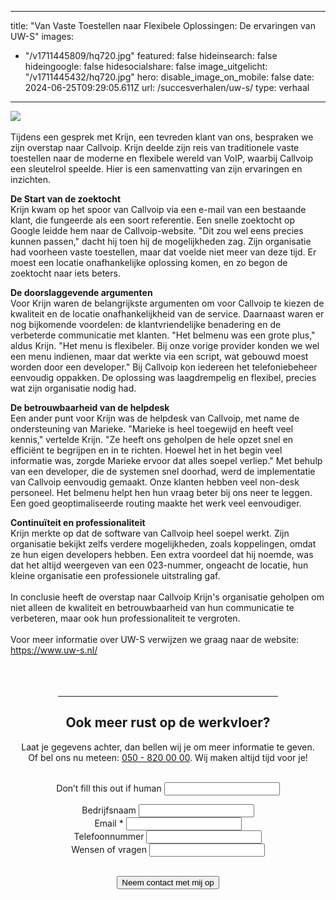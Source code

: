  ---
title: "Van Vaste Toestellen naar Flexibele Oplossingen: De ervaringen van UW-S"
images:
- "/v1711445809/hq720.jpg"
featured: false
hideinsearch: false
hideingoogle: false
hidesocialshare: false
image_uitgelicht: "/v1711445432/hq720.jpg"
hero:
  disable_image_on_mobile: false
date: 2024-06-25T09:29:05.611Z
url: /succesverhalen/uw-s/
type: verhaal

---
<img src="https://res.cloudinary.com/callvoip/image/upload/v1711445809/hq720.jpg"><br><br>
Tijdens een gesprek met Krijn, een tevreden klant van ons, bespraken we zijn overstap naar Callvoip. Krijn deelde zijn reis van traditionele vaste toestellen naar de moderne en flexibele wereld van VoIP, waarbij Callvoip een sleutelrol speelde. Hier is een samenvatting van zijn ervaringen en inzichten.

<strong>De Start van de zoektocht</strong><br>
Krijn kwam op het spoor van Callvoip via een e-mail van een bestaande klant, die fungeerde als een soort referentie. Een snelle zoektocht op Google leidde hem naar de Callvoip-website. "Dit zou wel eens precies kunnen passen," dacht hij toen hij de mogelijkheden zag. Zijn organisatie had voorheen vaste toestellen, maar dat voelde niet meer van deze tijd. Er moest een locatie onafhankelijke oplossing komen, en zo begon de zoektocht naar iets beters.

<strong>De doorslaggevende argumenten</strong><br>
Voor Krijn waren de belangrijkste argumenten om voor Callvoip te kiezen de kwaliteit en de locatie onafhankelijkheid van de service. Daarnaast waren er nog bijkomende voordelen: de klantvriendelijke benadering en de verbeterde communicatie met klanten. "Het belmenu was een grote plus," aldus Krijn. "Het menu is flexibeler. Bij onze vorige provider konden we wel een menu indienen, maar dat werkte via een script, wat gebouwd moest worden door een developer." Bij Callvoip kon iedereen het telefoniebeheer eenvoudig oppakken. De oplossing was laagdrempelig en flexibel, precies wat zijn organisatie nodig had.

<strong>De betrouwbaarheid van de helpdesk</strong><br>
Een ander punt voor Krijn was de helpdesk van Callvoip, met name de ondersteuning van Marieke. "Marieke is heel toegewijd en heeft veel kennis," vertelde Krijn. "Ze heeft ons geholpen de hele opzet snel en efficiënt te begrijpen en in te richten. Hoewel het in het begin veel informatie was, zorgde Marieke ervoor dat alles soepel verliep." Met behulp van een developer, die de systemen snel doorhad, werd de implementatie van Callvoip eenvoudig gemaakt. Onze klanten hebben veel non-desk personeel. Het belmenu helpt hen hun vraag beter bij ons neer te leggen. Een goed geoptimaliseerde routing maakte het werk veel eenvoudiger.

<strong>Continuïteit en professionaliteit</strong><br>
Krijn merkte op dat de software van Callvoip heel soepel werkt. Zijn organisatie bekijkt zelfs verdere mogelijkheden, zoals koppelingen, omdat ze hun eigen developers hebben. Een extra voordeel dat hij noemde, was dat het altijd weergeven van een 023-nummer, ongeacht de locatie, hun kleine organisatie een professionele uitstraling gaf.
<br><br>
In conclusie heeft de overstap naar Callvoip Krijn's organisatie geholpen om niet alleen de kwaliteit en betrouwbaarheid van hun communicatie te verbeteren, maar ook hun professionaliteit te vergroten.
<br><br>
Voor meer informatie over UW-S verwijzen we graag naar de website: https://www.uw-s.nl/
<br><br><br><br>
<center><hr width="70%"><h2>Ook meer rust op de werkvloer?</h2>
Laat je gegevens achter, dan bellen wij je om meer informatie te geven.<br>Of bel ons nu meteen: <a href="tel:+31508200000">050 - 820
  00 00</a>. Wij maken altijd tijd voor je!
      <br><br><div>
          <form class="mb-6" name="epheerlen-verhaal" action="/bedank/tour/" accept-charset="UTF-8" method="POST" data-netlify="true">
              <input type="hidden" name="form-name" value="epheerlen-verhaal" />
              <p class="hidden"> <label>Don’t fill this out if human <input name="bot-field"> </label> </p>
              <p> <input type="hidden" id="formlayout" name="formlayout" value="d-948a1897e5e645e5b41ed33ccdd3d8bb"
                      class="hidden"> </p>
              <p> <input type="hidden" id="formto" name="formto" value="offerte" class="hidden"> </p>
              <div class="layout-split">
                  <div class="mb-4"> <label for="bedrijfsnaam" class="block">Bedrijfsnaam</label> <input type="text"
                          id="bedrijfsnaam" name="bedrijfsnaam" class="w-full border border-grey-light bg-white px-3 py-2 text-base">
                  </div>
                  <div class="mb-4"> <label for="email" class="block">Email <span class="text-red">*</span></label> <input
                          type="email" id="email" name="email"
                          class="w-full border border-grey-light bg-white px-3 py-2 text-base" required=""> </div>
              </div>
              <div class="layout-split">
                  <div class="mb-4"> <label for="telefoonnummer" class="block">Telefoonnummer</label> <input type="text"
                          id="telefoonnummer" name="telefoonnummer"
                          class="w-full border border-grey-light bg-white px-3 py-2 text-base"> </div>
                  <div class="mb-4"> <label for="terugbelmoment" class="block">Wensen of vragen</label> <input type="text"
                          id="wensenvragen" name="wensenvragen"
                          class="w-full border border-grey-light bg-white px-3 py-2 text-base"> </div>
              </div>
              <br>
              <p> <button type="submit" class="button">Neem contact met mij op</button> </p>
          </form>
      </div>
  </div></center>
